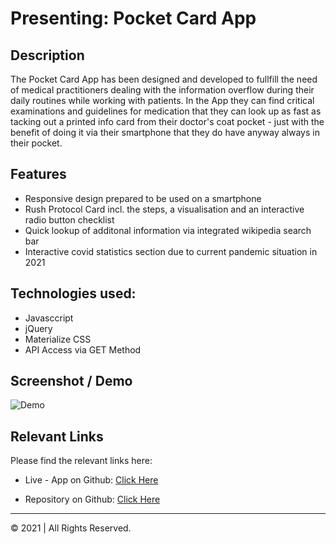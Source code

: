 # Presenting: Pocket Card App

## Description

The Pocket Card App has been designed and developed to fullfill the need of medical practitioners dealing with the information overflow during their daily routines while working with patients. In the App they can find critical examinations and guidelines for medication that they can look up as fast as tacking out a printed info card from their doctor's coat pocket - just with the benefit of doing it via their smartphone that they do have anyway always in their pocket.

## Features

- Responsive design prepared to be used on a smartphone
- Rush Protocol Card incl. the steps, a visualisation and an interactive radio button checklist
- Quick lookup of additonal information via integrated wikipedia search bar
- Interactive covid statistics section due to current pandemic situation in 2021

## Technologies used:

- Javasccript
- jQuery
- Materialize CSS
- API Access via GET Method

## Screenshot / Demo

![Demo](./assets/img/app-demo-gif.gif)

## Relevant Links

Please find the relevant links here:

- Live - App on Github: [Click Here](https://alexanderpuschkinberlin.github.io/Pocket-Card-App/index.html)

- Repository on Github: [Click Here](https://github.com/alexanderpuschkinberlin/my-portfolio-2021)

---

© 2021 | All Rights Reserved.
